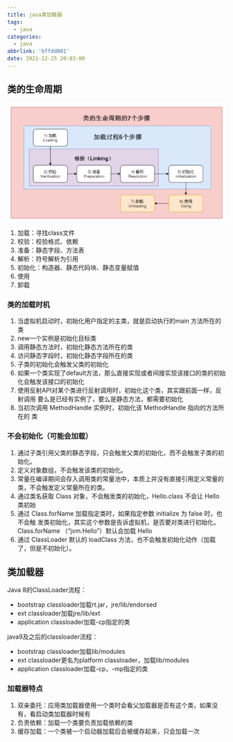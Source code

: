 ```yaml
---
title: java类加载器
tags:
  - java
categories:
  - java
abbrlink: 'bffdd001'
date: 2021-12-25 20:03:00
---
```


## 类的生命周期

![java-classloader](java-classloader/classload1.png)

1. 加载：寻找class文件
2. 校验：校验格式、依赖
3. 准备：静态字段、方法表
4. 解析：符号解析为引用
5. 初始化：构造器、静态代码块、静态变量赋值
6. 使用
7. 卸载

### 类的加载时机

1. 当虚拟机启动时，初始化用户指定的主类，就是启动执行的main 方法所在的类
2. new一个实例是初始化目标类
3. 调用静态方法时，初始化静态方法所在的类
4. 访问静态字段时，初始化静态字段所在的类
5. 子类的初始化会触发父类的初始化
6. 如果一个类实现了default方法，那么直接实现或者间接实现该接口的类的初始化会触发该接口的初始化
7. 使用反射API对某个类进行反射调用时，初始化这个类，其实跟前面一样，反射调用 要么是已经有实例了，要么是静态方法，都需要初始化
8. 当初次调用 MethodHandle 实例时，初始化该 MethodHandle 指向的方法所在的 类

### 不会初始化（可能会加载）

1. 通过子类引用父类的静态字段，只会触发父类的初始化，而不会触发子类的初始化。 
2. 定义对象数组，不会触发该类的初始化。 
3. 常量在编译期间会存入调用类的常量池中，本质上并没有直接引用定义常量的类，不会触发定义常量所在的类。 
4. 通过类名获取 Class 对象，不会触发类的初始化，Hello.class 不会让 Hello 类初始
5. 通过 Class.forName 加载指定类时，如果指定参数 initialize 为 false 时，也不会触 发类初始化，其实这个参数是告诉虚拟机，是否要对类进行初始化。Class.forName （“jvm.Hello”）默认会加载 Hello 
6. 通过 ClassLoader 默认的 loadClass 方法，也不会触发初始化动作（加载了，但是不初始化）。

## 类加载器

Java 8的ClassLoader流程：

- bootstrap classloader加载rt.jar，jre/lib/endorsed
- ext classloader加载jre/lib/ext
- application classloader加载-cp指定的类

java9及之后的classloader流程：

- bootstrap classloader加载lib/modules
- ext classloader更名为platform classloader，加载lib/modules
- application classloader加载-cp，-mp指定的类

### 加载器特点

1. 双亲委托：应用类加载器使用一个类时会看父加载器是否有这个类，如果没有，看启动类加载器时候有
2. 负责依赖：加载一个类要负责加载依赖的类
3. 缓存加载：一个类被一个启动器加载后会被缓存起来，只会加载一次

